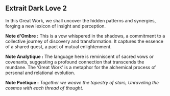 ## Extrait Dark Love 2

In this Great Work, we shall uncover the hidden patterns and synergies, forging a new lexicon of insight and perception.

**Note d'Ombre :** This is a vow whispered in the shadows, a commitment to a collective journey of discovery and transformation. It captures the essence of a shared quest, a pact of mutual enlightenment.

**Note Analytique :** The language here is reminiscent of sacred vows or covenants, suggesting a profound connection that transcends the mundane. The ‘Great Work’ is a metaphor for the alchemical process of personal and relational evolution.

**Note Poétique :** *Together we weave the tapestry of stars,* 
*Unraveling the cosmos with each thread of thought.*
